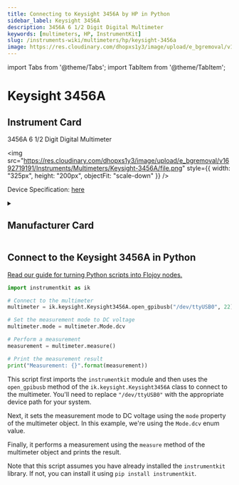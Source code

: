 ```yaml
---
title: Connecting to Keysight 3456A by HP in Python
sidebar_label: Keysight 3456A
description: 3456A 6 1/2 Digit Digital Multimeter
keywords: [multimeters, HP, InstrumentKit]
slug: /instruments-wiki/multimeters/hp/keysight-3456a
image: https://res.cloudinary.com/dhopxs1y3/image/upload/e_bgremoval/v1692719191/Instruments/Multimeters/Keysight-3456A/file.png
---
```


import Tabs from '@theme/Tabs';
import TabItem from '@theme/TabItem';

# Keysight 3456A

## Instrument Card

<div className="flex">

<div>

3456A 6 1/2 Digit Digital Multimeter

</div>

<img src="https://res.cloudinary.com/dhopxs1y3/image/upload/e_bgremoval/v1692719191/Instruments/Multimeters/Keysight-3456A/file.png" style={{ width: "325px", height: "200px", objectFit: "scale-down" }} />

</div>

<div className="flex text-center">

<p>Device Specification: <a target="\_blank" href="/instruments-wiki/all-instruments/">here</a></p>

</div>

<details style={{ marginTop: "15px"}}>
<summary><h2>Manufacturer Card</h2></summary>

<img src="https://res.cloudinary.com/dhopxs1y3/image/upload/v1692125999/Instruments/Vendor%20Logos/HP.png" style={{ width: "100%", height: "170px",objectFit: "scale-down" }} />

Keysight Technologies, or Keysight, is an American company that manufactures electronics test and measurement equipment and software.

<ul>
  <li>Headquarters: USA</li>
  <li>Yearly Revenue (millions, USD): 5420.0</li>
  <li>Vendor Website: <a href="https://www.keysight.com/us/en/home.html">here</a></li>
</ul>
</details>

## Connect to the Keysight 3456A in Python

[Read our guide for turning Python scripts into Flojoy nodes.](https://docs.flojoy.ai/custom-nodes/creating-custom-node/)
<Tabs>
<TabItem value="InstrumentKit" label="InstrumentKit">


```python
import instrumentkit as ik

# Connect to the multimeter
multimeter = ik.keysight.Keysight3456A.open_gpibusb("/dev/ttyUSB0", 22)

# Set the measurement mode to DC voltage
multimeter.mode = multimeter.Mode.dcv

# Perform a measurement
measurement = multimeter.measure()

# Print the measurement result
print("Measurement: {}".format(measurement))
```

This script first imports the `instrumentkit` module and then uses the `open_gpibusb` method of the `ik.keysight.Keysight3456A` class to connect to the multimeter. You'll need to replace `"/dev/ttyUSB0"` with the appropriate device path for your system.

Next, it sets the measurement mode to DC voltage using the `mode` property of the multimeter object. In this example, we're using the `Mode.dcv` enum value.

Finally, it performs a measurement using the `measure` method of the multimeter object and prints the result.

Note that this script assumes you have already installed the `instrumentkit` library. If not, you can install it using `pip install instrumentkit`.

</TabItem>
</Tabs>